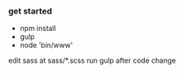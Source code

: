 ### get started
* npm install
* gulp
* node 'bin/www'

edit sass at sass/*.scss
run gulp after code change
